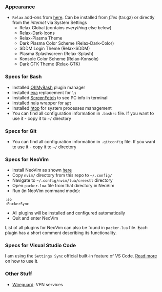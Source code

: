 ### Appearance
- `Relax` add-ons from [here](https://store.kde.org/p/1687619/). Can be installed from _files_ (tar.gz) or directly from the _internet_ via System Settings
  - Relax Global (contains _everything_ else below)
  - Relax-Dark-Icons
  - Relax-Plasma Theme
  - Dark Plasma Color Scheme (Relax-Dark-Color)
  - SDDM Login Theme (Relax-SDDM)
  - Plasma Splashscreen (Relax-Splash)
  - Konsole Color Scheme (Relax-Konsole)
  - Dark GTK Theme (Relax-GTK)

### Specs for Bash
- Installed [OhMyBash](https://ohmybash.nntoan.com/) plugin manager
- Installed [exa](https://github.com/ogham/exa) replacement for `ls`
- Installed [ScreenFetch](https://github.com/KittyKatt/screenFetch) to see PC info in terminal
- Installed [nala](https://github.com/volitank/nala) wrapper for `apt`
- Installed [htop](https://github.com/htop-dev/htop) for system processes management
- You can find all configuration information in `.bashrc` file. If you want to use it - copy it to `~/` directory

### Specs for Git
- You can find all configuration information in `.gitconfig` file. If you want to use it - copy it to `~/` directory

### Specs for NeoVim
- Install NeoVim as shown [here](https://github.com/neovim/neovim/wiki/Installing-Neovim#debian)
- Copy `nvim/` directory from this repo to `~/.config/`
- Navigate to `~/.config/nvim/lua/creestl` directory
- Open `packer.lua` file from that directory in NeoVim
- Run (in NeoVim command mode):
```
:so
:PackerSync
```
- All plugins will be installed and configured automatically
- Quit and enter NeoVim

List of all plugins for NeoVim can also be found in `packer.lua` file. Each plugin has a short
comment describing its functionality.

### Specs for Visual Studio Code
I am using the `Settings Sync` official built-in feature of VS Code. [Read more](https://code.visualstudio.com/docs/editor/settings-sync) on how to use it.



### Other Stuff
- [Wireguard](https://www.wireguard.com/install/): VPN services
